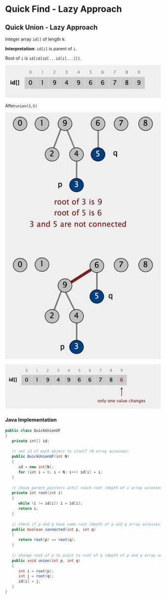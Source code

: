 # Quick Find - Lazy Approach

## Quick Union - Lazy Approach

Integer array `id[]` of length `N`.

**Interpretation**: `id[i]` is parent of `i`.

Root of `i` is `id[id[id[...id[i]...]]]`.

![](<../../../.gitbook/assets/image (20) (1).png>)

After`union(3,5)`

![](<../../../.gitbook/assets/image (1) (1) (1).png>)

![](<../../../.gitbook/assets/image (7) (1).png>)

### Java Implementation

```java
public class QuickUnionUF 
{
   private int[] id;
   
   // set id of each object to itself (N array accesses)
   public QuickUnionUF(int N)
   {
      id = new int[N];
      for (int i = 0; i < N; i++) id[i] = i;
   }
   
   // chase parent pointers until reach root (depth of i array accesses)
   private int root(int i)
   {
      while (i != id[i]) i = id[i];
      return i; 
   }
   
   // check if p and q have same root (depth of p and q array accesses)
   public boolean connected(int p, int q)
   {
      return root(p) == root(q);
   }
   
   // change root of p to point to root of q (depth of p and q array accesses)
   public void union(int p, int q)
   {
      int i = root(p);
      int j = root(q);
      id[i] = j;
   }
}
```

##
